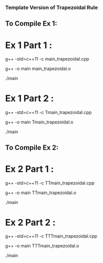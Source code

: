 ### Template Version of Trapezoidal Rule

## To Compile Ex 1:

# Ex 1 Part 1 :

g++ -std=c++11 -c main_trapezoidal.cpp

g++ -o main main_trapezoidal.o

./main

# Ex 1 Part 2 :

g++ -std=c++11 -c Tmain_trapezoidal.cpp

g++ -o main Tmain_trapezoidal.o

./main

## To Compile Ex 2:

# Ex 2 Part 1 :

g++ -std=c++11 -c TTmain_trapezoidal.cpp

g++ -o main TTmain_trapezoidal.o

./main

# Ex 2 Part 2 :

g++ -std=c++11 -c TTTmain_trapezoidal.cpp

g++ -o main TTTmain_trapezoidal.o

./main
